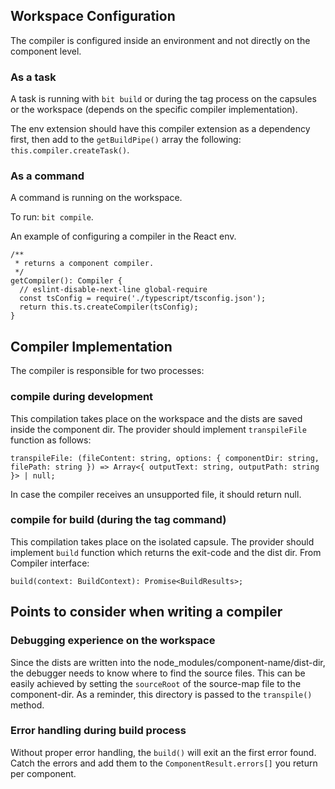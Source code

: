 ## Workspace Configuration

The compiler is configured inside an environment and not directly on the component level.

### As a task
A task is running with `bit build` or during the tag process on the capsules or the workspace (depends on the specific compiler implementation).

The env extension should have this compiler extension as a dependency first, then add to the `getBuildPipe()` array the following: `this.compiler.createTask()`.

### As a command
A command is running on the workspace.

To run: `bit compile`.

An example of configuring a compiler in the React env.
```
/**
 * returns a component compiler.
 */
getCompiler(): Compiler {
  // eslint-disable-next-line global-require
  const tsConfig = require('./typescript/tsconfig.json');
  return this.ts.createCompiler(tsConfig);
}
```

## Compiler Implementation
The compiler is responsible for two processes:

### compile during development
This compilation takes place on the workspace and the dists are saved inside the component dir.
The provider should implement `transpileFile` function as follows:
```
transpileFile: (fileContent: string, options: { componentDir: string, filePath: string }) => Array<{ outputText: string, outputPath: string }> | null;
```
In case the compiler receives an unsupported file, it should return null.

### compile for build (during the tag command)
This compilation takes place on the isolated capsule.
The provider should implement `build` function which returns the exit-code and the dist dir.
From Compiler interface:
```
build(context: BuildContext): Promise<BuildResults>;
```

## Points to consider when writing a compiler

### Debugging experience on the workspace
Since the dists are written into the node_modules/component-name/dist-dir, the debugger needs to know where to find the source files. This can be easily achieved by setting the `sourceRoot` of the source-map file to the component-dir. As a reminder, this directory is passed to the `transpile()` method.

### Error handling during build process
Without proper error handling, the `build()` will exit an the first error found. Catch the errors and add them to the `ComponentResult.errors[]` you return per component.

